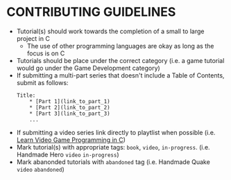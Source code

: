 # CONTRIBUTING GUIDELINES

* Tutorial(s) should work towards the completion of a small to large project in C
    * The use of other programming languages are okay as long as the focus is on C
* Tutorials should be place under the correct category (i.e. a game tutorial would go under the Game Development category)
* If submitting a multi-part series that doesn't include a Table of Contents, submit as follows:
    ```
    Title:
        * [Part 1](link_to_part_1)
        * [Part 2](link_to_part_2)
        * [Part 3](link_to_part_3)
        ...
    ```
* If submitting a video series link directly to playtlist when possible (i.e. [Learn Video Game Programming in C](https://www.youtube.com/playlist?list=PLT6WFYYZE6uLMcPGS3qfpYm7T_gViYMMt))
* Mark tutorial(s) with appropriate tags: `book`, `video`, `in-progress`. (i.e. Handmade Hero `video` `in-progress`)
* Mark abanonded tutorials with `abandoned` tag (i.e. Handmade Quake `video` `abandoned`)
